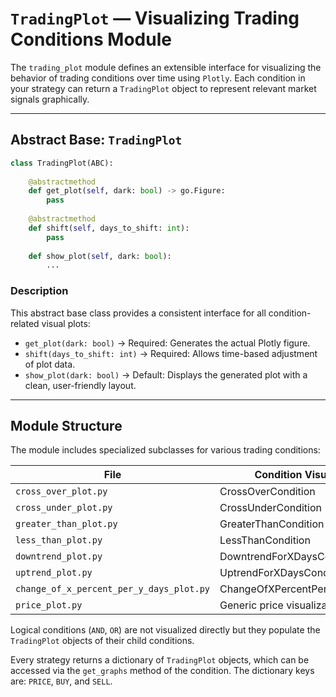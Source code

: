 
# `TradingPlot` — Visualizing Trading Conditions Module

The `trading_plot` module defines an extensible interface for visualizing the behavior of trading conditions over time using `Plotly`. Each condition in your strategy can return a `TradingPlot` object to represent relevant market signals graphically.

---

## Abstract Base: `TradingPlot`

```python
class TradingPlot(ABC):
    
    @abstractmethod
    def get_plot(self, dark: bool) -> go.Figure:
        pass
        
    @abstractmethod
    def shift(self, days_to_shift: int):
        pass
    
    def show_plot(self, dark: bool):
        ...
```

### Description

This abstract base class provides a consistent interface for all condition-related visual plots:
- `get_plot(dark: bool)` → Required: Generates the actual Plotly figure.
- `shift(days_to_shift: int)` → Required: Allows time-based adjustment of plot data.
- `show_plot(dark: bool)` → Default: Displays the generated plot with a clean, user-friendly layout.

---

## Module Structure

The module includes specialized subclasses for various trading conditions:

| File | Condition Visualization |
|------|--------------------------|
| `cross_over_plot.py` | CrossOverCondition |
| `cross_under_plot.py` | CrossUnderCondition |
| `greater_than_plot.py` | GreaterThanCondition |
| `less_than_plot.py` | LessThanCondition |
| `downtrend_plot.py` | DowntrendForXDaysCondition |
| `uptrend_plot.py` | UptrendForXDaysCondition |
| `change_of_x_percent_per_y_days_plot.py` | ChangeOfXPercentPerYDaysCondition |
| `price_plot.py` | Generic price visualization |

Logical conditions (`AND`, `OR`) are not visualized directly but they populate the `TradingPlot` objects of their child conditions.

Every strategy returns a dictionary of `TradingPlot` objects, which can be accessed via the `get_graphs` method of the condition. The dictionary keys are: `PRICE`, `BUY`, and `SELL`. 
